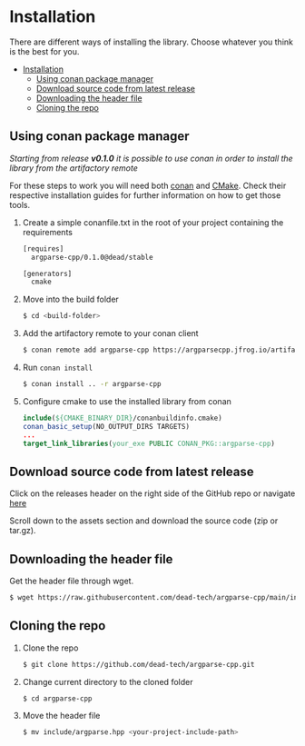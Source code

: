 # Installation

There are different ways of installing the library. Choose whatever you think is the best for you.

- [Installation](#installation)
  - [Using conan package manager](#using-conan-package-manager)
  - [Download source code from latest release](#download-source-code-from-latest-release)
  - [Downloading the header file](#downloading-the-header-file)
  - [Cloning the repo](#cloning-the-repo)

## Using conan package manager

_Starting from release **v0.1.0** it is possible to use conan in order to install the library from the artifactory remote_

For these steps to work you will need both [conan](https://docs.conan.io/en/latest/installation.html) and [CMake](https://cmake.org/install/). Check their respective installation guides for further information on how to get those tools.

1. Create a simple conanfile.txt in the root of your project containing the requirements

    ```txt
    [requires]
      argparse-cpp/0.1.0@dead/stable

    [generators]
      cmake
    ```

2. Move into the build folder

    ```bash
    $ cd <build-folder>
    ```

3. Add the artifactory remote to your conan client

    ```bash
    $ conan remote add argparse-cpp https://argparsecpp.jfrog.io/artifactory/api/conan/argparse-cpp-conan-local
    ```

4. Run `conan install`

    ```bash
    $ conan install .. -r argparse-cpp
    ```

5. Configure cmake to use the installed library from conan

    ```cmake
    include(${CMAKE_BINARY_DIR}/conanbuildinfo.cmake)
    conan_basic_setup(NO_OUTPUT_DIRS TARGETS)
    ...
    target_link_libraries(your_exe PUBLIC CONAN_PKG::argparse-cpp)
    ```

## Download source code from latest release

Click on the releases header on the right side of the GitHub repo or navigate [here](https://github.com/dead-tech/argparse-cpp/releases)

Scroll down to the assets section and download the source code (zip or tar.gz).

## Downloading the header file

Get the header file through wget.

```bash
$ wget https://raw.githubusercontent.com/dead-tech/argparse-cpp/main/include/argparse/argparse.hpp
```

## Cloning the repo

1. Clone the repo

    ```bash
    $ git clone https://github.com/dead-tech/argparse-cpp.git
    ```

2. Change current directory to the cloned folder

    ```bash
    $ cd argparse-cpp
    ```

3. Move the header file

    ```bash
    $ mv include/argparse.hpp <your-project-include-path>
    ```
